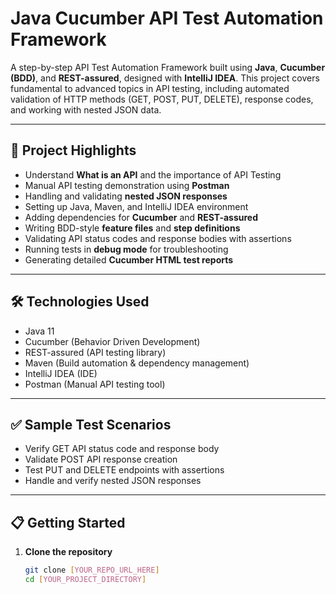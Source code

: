 # Java Cucumber API Test Automation Framework

A step-by-step API Test Automation Framework built using **Java**, **Cucumber (BDD)**, and **REST-assured**, designed with **IntelliJ IDEA**. This project covers fundamental to advanced topics in API testing, including automated validation of HTTP methods (GET, POST, PUT, DELETE), response codes, and working with nested JSON data.

---

## 🚀 Project Highlights

- Understand **What is an API** and the importance of API Testing  
- Manual API testing demonstration using **Postman**  
- Handling and validating **nested JSON responses**  
- Setting up Java, Maven, and IntelliJ IDEA environment  
- Adding dependencies for **Cucumber** and **REST-assured**  
- Writing BDD-style **feature files** and **step definitions**  
- Validating API status codes and response bodies with assertions  
- Running tests in **debug mode** for troubleshooting  
- Generating detailed **Cucumber HTML test reports**

---

## 🛠 Technologies Used

- Java 11  
- Cucumber (Behavior Driven Development)  
- REST-assured (API testing library)  
- Maven (Build automation & dependency management)  
- IntelliJ IDEA (IDE)  
- Postman (Manual API testing tool)  

---

## ✅ Sample Test Scenarios

- Verify GET API status code and response body  
- Validate POST API response creation  
- Test PUT and DELETE endpoints with assertions  
- Handle and verify nested JSON responses  

---

## 📋 Getting Started

1. **Clone the repository**

   ```bash
   git clone [YOUR_REPO_URL_HERE]
   cd [YOUR_PROJECT_DIRECTORY]

